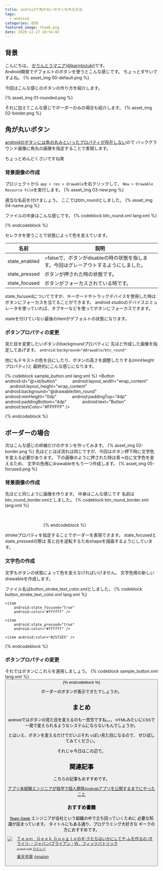 ```yaml
---
title: androidで角が丸いボタンを作る方法
tags:
  - android
categories: 技術
featured_image: thumb.png
date: 2020-12-27 10:54:02
---
```



## 背景
こんにちは。 [かりんとうマニア(@karintozuki)](https://twitter.com/karintozuki)です。  
Android開発でデフォルトのボタンを使うとこんな感じです。
ちょっとダサいですよね。
{% asset_img 00-default.png %}
<!-- more -->

今回はこんな感じのボタンの作り方を紹介します。

{% asset_img 01-rounded.png %}

それに加えてこんな感じでボーダーのみの場合も紹介します。
{% asset_img 02-border.png %}

## 角が丸いボタン
<u>androidのボタンには角の丸みといったプロパティが存在しない</u>ので
バックグラウンド画像に角丸の画像を指定することで実現します。

ちょっとめんどくさいですね笑

### 背景画像の作成
プロジェクトから
`app > res > drawable`を右クリックして、
`New > Drawable Resource File`を実行します。
{% asset_img 03-new.png %}

適当な名前を付けましょう。
ここではbtn_roundとしました。
{% asset_img 04-name.png %}

ファイルの中身はこんな感じです。
{% codeblock btn_round.xml lang:xml %}
<?xml version="1.0" encoding="utf-8"?>
<selector xmlns:android="http://schemas.android.com/apk/res/android">
    <item android:state_enabled="false">
        <shape android:shape="rectangle"  >
            <corners android:radius="20dp" />
            <solid android:color="#B5B5B5"/>
        </shape>
    </item>
    <item android:state_pressed="true" >
        <shape android:shape="rectangle"  >
            <corners android:radius="20dp" />
            <solid android:color="#2572E5"/>
        </shape>
    </item>
    <item android:state_focused="true">
        <shape android:shape="rectangle"  >
            <corners android:radius="20dp" />
            <solid android:color="#2572E5"/>
        </shape>
    </item>
    <item >
        <shape android:shape="rectangle"  >
            <solid android:color="#3987FD"/>
            <corners android:radius="20dp" />
        </shape>
    </item>
</selector>
{% endcodeblock %}

セレクタを使うことで状態によって色を変えています。

名前|説明
--- | ---
state_enabled|=falseで、ボタンがdisableの時の状態を指します。今回はグレーアウトするようにしました。
state_pressed|ボタンが押された時の状態です。
state_focused|ボタンがフォーカスされている時です。

state_focusedについてですが、キーボードやトラックデバイスを使用した時はボタンにフォーカスを当てることができます。
android studioのデバイスエミュレータを使っていれば、タブキーなどを使ってボタンにフォーカスできます。

stateを付けていない最後のitemがデフォルトの状態になります。

### ボタンプロパティの変更
見た目を変更したいボタンのbackgroundプロパティに
先ほど作成した画像を指定してあげます。
`android:background="@drawable/btn_round"`

他にもテキストの色を白にしたり、ボタンの高さを調整したりする(minHeightプロパティ)と
最終的にこんな感じになります。

{% codeblock sample_button.xml lang:xml %}
<Button
            android:id="@+id/button"
            android:layout_width="wrap_content"
            android:layout_height="wrap_content"
            android:background="@drawable/btn_round"
            android:minHeight="0dp"
            android:paddingTop="4dp"
            android:paddingBottom="4dp"
            android:text="Button"
            android:textColor="#FFFFFF" />

{% endcodeblock %}

## ボーダーの場合
次はこんな感じの枠線だけのボタンを作ってみます。
{% asset_img 02-border.png %}
先ほどとほぼ流れは同じですが、今回はボタン押下時に文字色を変える必要があります。
下の画像のように押された時は青→白に文字色を変えるため、
文字の色用にdrawableをもう一つ作成します。
{% asset_img 05-focused.png %}

### 背景画像の作成
先ほどと同じように画像を作ります。
中身はこんな感じです
名前はbtn_round_border.xmlとしました。
{% codeblock btn_round_border.xml lang:xml %}
<?xml version="1.0" encoding="utf-8"?>
<selector xmlns:android="http://schemas.android.com/apk/res/android">
        <item android:state_enabled="false">
            <shape android:shape="rectangle"  >
                <corners android:radius="20dp" />
                <solid android:color="#B5B5B5"/>
            </shape>
        </item>
        <item android:state_pressed="true" >
            <shape android:shape="rectangle"  >
                <corners android:radius="20dp" />
                <solid android:width="1dp" android:color="#2572E5"/>
            </shape>
        </item>
        <item android:state_focused="true">
            <shape android:shape="rectangle"  >
                <corners android:radius="20dp" />
                <solid android:width="1dp" android:color="#2572E5"/>
            </shape>
        </item>
        <item >
            <shape android:shape="rectangle"  >
                <stroke android:width="1dp" android:color="#2572E5"/>
                <corners android:radius="20dp" />
            </shape>
        </item>
</selector>
{% endcodeblock %}

strokeプロパティを指定することでボーダーを表現できます。
state_focusedとstate_pressedの際は
青と白を逆転するためshapeを描画するようにしています。

### 文字色の作成
文字もボタンの状態によって色を変えなければいけません。
文字色用の新しいdrawableを作成します。

ファイル名はbutton_stroke_text_color.xmlとしました。
{% codeblock button_stroke_text_color.xml lang:xml %}
<?xml version="1.0" encoding="utf-8"?>
<selector xmlns:android="http://schemas.android.com/apk/res/android">

    <item
        android:state_focused="true"
        android:color="#ffffff" />

    <item
        android:state_pressed="true"
        android:color="#ffffff" />

    <item android:color="#2572E5" />

</selector>

{% endcodeblock %}
### ボタンプロパティの変更
それではボタンにこれらを適用しましょう。
{% codeblock sample_button.xml lang:xml %}
<Button
            android:id="@+id/button"
            android:layout_width="wrap_content"
            android:layout_height="wrap_content"
            android:background="@drawable/btn_round_border"
            android:minHeight="0dp"
            android:paddingTop="4dp"
            android:paddingBottom="4dp"
            android:text="Button"
            android:textColor="@drawable/button_stroke_text_color"
	/>
{% endcodeblock %}

ボーダーのボタンが表示できたでしょうか。

## まとめ
androidではボタンの見た目を変えるのも一苦労ですね。。。
HTMLみたいにCSSで一発で変えられるようなシステムにならないもんでしょうか。

とはいえ、ボタンを変えるだけでだいぶそれっぽい見た目になるので、
ぜひ試してみてください。

それじゃ今日はこの辺で。

## 関連記事
こちらの記事もおすすめです。  

[アプリ未経験エンジニアが独学で個人開発Androidアプリを公開するまでにやったこと](/2020/08/2020-0801-android-selftaught/)

### おすすめ書籍
<u>Team Geek</u>
エンジニアが会社という組織の中で立ち回っていくために
必要な知識が詰まっています。
タイトルにもある通り、プログラミング大好きな
ギークの方におすすめです。
<div class="kaerebalink-box" style="text-align:left;padding-bottom:20px;font-size:small;zoom: 1;overflow: hidden;"><div class="kaerebalink-image" style="float:left;margin:0 15px 10px 0;"><a href="https://rpx.a8.net/svt/ejp?a8mat=3BK2F7+C8KSFM+2HOM+BWGDT&rakuten=y&a8ejpredirect=http%3A%2F%2Fhb.afl.rakuten.co.jp%2Fhgc%2Fg00q0724.2bo11c45.g00q0724.2bo12179%2Fa20081060992_3BK2F7_C8KSFM_2HOM_BWGDT%3Fpc%3Dhttp%253A%252F%252Fitem.rakuten.co.jp%252Fbook%252F12403745%252F%26m%3Dhttp%253A%252F%252Fm.rakuten.co.jp%252Fbook%252Fi%252F16531577%252F" target="_blank"><img src="https://thumbnail.image.rakuten.co.jp/ran/img/2001/0009/784/873/116/303/20010009784873116303_1.jpg?_ex=320x320" style="border: none;"></a></div><div class="kaerebalink-info" style="line-height:120%;zoom: 1;overflow: hidden;"><div class="kaerebalink-name" style="margin-bottom:10px;line-height:120%"><a href="https://rpx.a8.net/svt/ejp?a8mat=3BK2F7+C8KSFM+2HOM+BWGDT&rakuten=y&a8ejpredirect=http%3A%2F%2Fhb.afl.rakuten.co.jp%2Fhgc%2Fg00q0724.2bo11c45.g00q0724.2bo12179%2Fa20081060992_3BK2F7_C8KSFM_2HOM_BWGDT%3Fpc%3Dhttp%253A%252F%252Fitem.rakuten.co.jp%252Fbook%252F12403745%252F%26m%3Dhttp%253A%252F%252Fm.rakuten.co.jp%252Fbook%252Fi%252F16531577%252F" target="_blank">Ｔｅａｍ　Ｇｅｅｋ Ｇｏｏｇｌｅのギ-クたちはいかにしてチ-ムを作るの  /オライリ-・ジャパン/ブライアン・Ｗ．フィッツパトリック</a><div class="kaerebalink-powered-date" style="font-size:8pt;margin-top:5px;font-family:verdana;line-height:120%">posted with <a href="https://kaereba.com" rel="nofollow" target="_blank">カエレバ</a></div></div><div class="kaerebalink-detail" style="margin-bottom:5px;"></div><div class="kaerebalink-link1" style="margin-top:10px;"><div class="shoplinkrakuten" style="display:inline;margin-right:5px"><a href="https://rpx.a8.net/svt/ejp?a8mat=3BK2F7+C8KSFM+2HOM+BWGDT&rakuten=y&a8ejpredirect=http%3A%2F%2Fhb.afl.rakuten.co.jp%2Fhgc%2Fg00q0724.2bo11c45.g00q0724.2bo12179%2Fa20081060992_3BK2F7_C8KSFM_2HOM_BWGDT%3Fpc%3Dhttp%253A%252F%252Fitem.rakuten.co.jp%252Fbook%252F12403745%252F%26m%3Dhttp%253A%252F%252Fm.rakuten.co.jp%252Fbook%252Fi%252F16531577%252F" target="_blank">楽天市場</a></div><div class="shoplinkamazon" style="display:inline;margin-right:5px"><a href="https://px.a8.net/svt/ejp?a8mat=3BK5JU+7IW90Y+249K+BWGDT&a8ejpredirect=https%3A%2F%2Fwww.amazon.co.jp%2Fdp%2F4873116309%2F%3Ftag%3Da8-affi-307152-22" target="_blank">Amazon</a></div></div></div><div class="booklink-footer" style="clear: left"></div></div>
